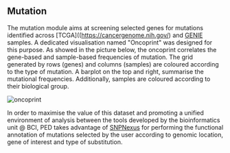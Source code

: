 ## Mutation

The mutation module aims at screening selected genes for mutations identified across [TCGA]((https://cancergenome.nih.gov/) and [GENIE](http://www.aacr.org/Research/Research/Pages/aacr-project-genie.aspx#.Wrkpy5PwZ25) samples.
A dedicated visualisation named "Oncoprint" was designed for this purpose. As showed in the picture below, the oncoprint correlates the gene-based and sample-based frequencies of mutation. The grid generated by rows (genes) and columns (samples) are coloured according to the type of mutation. A barplot on the top and right, summarise the mutational frequencies.
Additionally, samples are coloured according to their biological group.

![oncoprint](https://github.com/wynstep/PED_Analytics_UG/blob/master/img/oncoprint.png)

In order to maximise the value of this dataset and promoting a unified environment of analysis between the tools developed by the bioinformatics unit @ BCI, PED takes advantage of [SNPNexus](http://snpnexus.org) for performing the functional annotation of mutations selected by the user according to genomic location, gene of interest and type of substitution.

